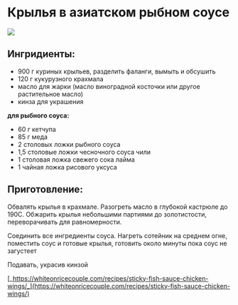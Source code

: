 # Крылья в азиатском рыбном соусе

![](https://i.pinimg.com/564x/a9/03/6c/a9036c1db4aa0f660796e922a3b797a4.jpg)

## Ингридиенты:

* 900 г куриных крыльев, разделить фаланги, вымыть и обсушить
* 120 г кукурузного крахмала
* масло для жарки \(масло виноградной косточки или другое растительное масло\)
* кинза для украшения

**для рыбного соуса:**

* 60 г кетчупа
* 85 г меда
* 2 столовых ложки рыбного соуса
* 1,5 столовые ложки чесночного соуса чили
* 1 столовая ложка свежего сока лайма
* 1 чайная ложка рисового уксуса

## Приготовление:

Обвалять крылья в крахмале. Разогреть масло в глубокой кастрюле до 190C. Обжарить крылья небольшими партиями до золотистости, переворачивать для равномерности.

Соединить все ингредиенты соуса. Нагреть сотейник на среднем огне, поместить соус и готовые крылья, готовить около минуты пока соус не загустеет

Подавать, украсив кинзой

[_https://whiteonricecouple.com/recipes/sticky-fish-sauce-chicken-wings/_](https://whiteonricecouple.com/recipes/sticky-fish-sauce-chicken-wings/)

